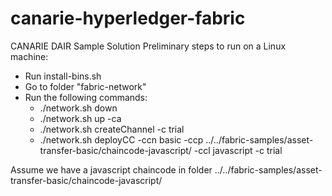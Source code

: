 # canarie-hyperledger-fabric
CANARIE DAIR Sample Solution
Preliminary steps to run on a Linux machine:
- Run install-bins.sh
- Go to folder "fabric-network"
- Run the following commands:
  - ./network.sh down
  - ./network.sh up -ca
  - ./network.sh createChannel -c trial
  - ./network.sh deployCC -ccn basic -ccp ../../fabric-samples/asset-transfer-basic/chaincode-javascript/ -ccl javascript -c trial

Assume we have a javascript chaincode in folder ../../fabric-samples/asset-transfer-basic/chaincode-javascript/
